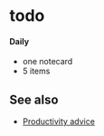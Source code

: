 # todo

#### Daily
- one notecard
- 5 items

## See also
- [Productivity advice](http://tnw.to/h4tIH)
